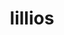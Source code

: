 ---
title: "lillios"
composer: "Elanie Lillios"
composition: "The Rush of the Brook Stills the Mind"
performers: "Matt Filosa, percussion"
---